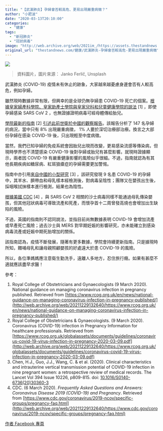 ```yaml
---
title: "【武漢肺炎】孕婦會否較高危、更易出現嚴重病徵？"
author: "小肥波"
date: "2020-03-13T20:10:00"
categories:
  - "健康"
tags:
  - "新冠肺炎"
  - "冠狀病毒"
image: "http://web.archive.org/web/2021im_/https://assets.thestandnews.com/media/photos/Layer200_F7PFa.png"
original_url: "thestandnews.com/健康/武漢肺炎-孕婦會否較高危-更易出現嚴重病徵"
---
```

![](http://web.archive.org/web/2021im_/https://assets.thestandnews.com/media/photos/Layer200_F7PFa.png)
> 資料圖片，圖片來源： Janko Ferlič, Unsplash

武漢肺炎 (COVID-19) 疫情未有休止的跡象，大家越來越憂慮身邊會否有人較高危，例如孕婦。

雖然現時數據非常有限，但興幸的是全球仍無孕婦患 COVID-19 死亡的個案。[根據皇家婦產科學院、皇家助產士學院與皇家兒科和兒童健康學院的說法](http://web.archive.org/web/20211229132640/https://www.rcog.org.uk/en/news/national-guidance-on-managing-coronavirus-infection-in-pregnancy-published/) \[1\] ，即使孕婦感染 SARS CoV 2 ，也無證據證明病毒可經母體傳給胎兒。

[學院最新的指南](http://web.archive.org/web/20211229132640/https://www.rcog.org.uk/globalassets/documents/guidelines/coronavirus-covid-19-virus-infection-in-pregnancy-2020-03-09.pdf) \[2\] [引述此前世衛於中國的觀察報告](http://web.archive.org/web/20211229132640/https://www.who.int/docs/default-source/coronaviruse/who-china-joint-mission-on-covid-19-final-report.pdf)。該報告分析了 147 名孕婦的病況，當中只有 8% 出現嚴重病徵， 1% 人要於深切治療部治療。換言之大部份孕婦在感染 COVID-19 後，只出現輕至中度病徵。

當然，我們已知孕婦的免疫系統會因胎兒出現而改變，更易感染流感等傳染病，但現時學界也不清楚感染 COVID-19 後對孕婦或胎兒有甚麼影響。就現時證據顯示，兩者因 COVID-19 有嚴重健康影響的風險似乎很細。不過，指南就認為有其他長期疾病如糖尿病、紅斑狼瘡症的孕婦需要更加警惕。

指南中亦引用[來自中國的小型研究](http://web.archive.org/web/20211229132640/https://www.sciencedirect.com/science/article/pii/S0140673620303603) \[3\] ，該研究發現 9 名患 COVID-19 的孕婦中，其羊水、臍帶血和母乳樣本經檢測後，對病毒呈陰性；團隊又在嬰孩出生後，採咽喉拭抹樣本進行檢測，結果也為陰性。

[根據美國 CDC](http://web.archive.org/web/20211229132640/https://www.cdc.gov/coronavirus/2019-ncov/specific-groups/pregnancy-faq.html) \[4\] ，與 SARS CoV 2 相關的沙士病毒同樣不能通過母乳傳染嬰孩，但其他冠狀病毒可導致流產和死產，而懷孕首十二周曾發高燒也會增加出生缺陷的風險。

不過，英國的指南則不認同說法，並指目前尚無數據表明 COVID-19 會增加流產或早產死亡風險；過去沙士與 MERS 對早期妊娠的影響研究，亦未能確立到感染病毒流產或妊娠中期死胎增加的關係。

該指南認為，疫情不斷發展，隨著有更多數據，學院會持續更新指南。只是據現時所知，餵哺母乳和讓母親照顧嬰孩的好處遠大於患 COVID-19 的風險。

所以，各位準媽媽應注意衛生勤洗手，遠離人多地方，忍住旅行癮。如果有甚麼不適就應該盡早求醫！

參考：

1.  Royal College of Obstetricians and Gynaecologists (9 March 2020). National guidance on managing coronavirus infection in pregnancy published. Retrieved from [https://www.rcog.org.uk/en/news/national-guidance-on-managing-coronavirus-infection-in-pregnancy-published/](http://web.archive.org/web/20211229132640/https://www.rcog.org.uk/en/news/national-guidance-on-managing-coronavirus-infection-in-pregnancy-published/)
2.  Royal College of Obstetricians & Gynaecologists. (9 March 2020). Coronavirus (COVID-19) infection in Pregnancy Information for healthcare professionals. Retrieved from [https://www.rcog.org.uk/globalassets/documents/guidelines/coronavirus-covid-19-virus-infection-in-pregnancy-2020-03-09.pdf](http://web.archive.org/web/20211229132640/https://www.rcog.org.uk/globalassets/documents/guidelines/coronavirus-covid-19-virus-infection-in-pregnancy-2020-03-09.pdf)
3.  Chen, H.J., Guo, J.J., Wang, C. & et al. (2020). Clinical characteristics and intrauterine vertical transmission potential of COVID-19 infection in nine pregnant women: a retrospective review of medical records. The Lancet Vol 394 Issue 10226, p809-815. doi: [10.1016/S0140-6736(20)30360-3](http://web.archive.org/web/20211229132640/https://www.sciencedirect.com/science/article/pii/S0140673620303603)
4.  CDC. (6 March 2020). _Frequently Asked Questions and Answers: Coronavirus Disease 2019 (COVID-19) and Pregnancy_. Retrieved from [https://www.cdc.gov/coronavirus/2019-ncov/specific-groups/pregnancy-faq.html](http://web.archive.org/web/20211229132640/https://www.cdc.gov/coronavirus/2019-ncov/specific-groups/pregnancy-faq.html)

[作者 Facebook 專頁](http://web.archive.org/web/20211229132640/http://www.facebook.com/siufeiball)